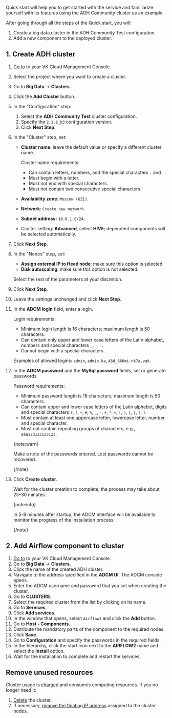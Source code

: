 Quick start will help you to get started with the service and familiarize yourself with its features using the ADH Community cluster as an example.

After going through all the steps of the Quick start, you will:

1. Create a big data cluster in the ADH Community Test configuration.
1. Add a new component to the deployed cluster.

## 1. Create ADH cluster

1. [Go to](https://msk.cloud.vk.com/app/) to your VK Cloud Management Console.
1. Select the project where you want to create a cluster.
1. Go to **Big Data** → **Clusters**.
1. Click the **Add Cluster** button.
2. In the "Configuration" step:

   1. Select the **ADH Community Test** cluster configuration.
   2. Specify the `2.1.8_b3` configuration version.
   3. Click **Next Step**.

3. In the "Cluster" step, set:

   - **Cluster name**: leave the default value or specify a different cluster name.

      Cluster name requirements:

      - Can contain letters, numbers, and the special characters `.` and `-`.
      - Must begin with a letter.
      - Must not end with special characters.
      - Must not contain two consecutive special characters.

   - **Availability zone**: `Moscow (GZ1)`.
   - **Network**: `Create new network`.
   - **Subnet address:** `10.0.1.0/24`.
   - Cluster setting: **Advanced**, select **HIVE**; dependent components will be selected automatically.

1. Click **Next Step**.
1. In the "Nodes" step, set:

   - **Assign external IP to Head node**: make sure this option is selected.
   - **Disk autoscaling**: make sure this option is not selected.

   Select the rest of the parameters at your discretion.

1. Click **Next Step**.
1. Leave the settings unchanged and click **Next Step**.
1. In the **ADCM login** field, enter a login.

   Login requirements:

   - Minimum login length is 16 characters; maximum length is 50 characters.
   - Can contain only upper and lower case letters of the Latin alphabet, numbers and special characters `_`, `-`, `.`.
   - Cannot begin with a special characters.

   Examples of allowed logins: `admin`, `admin.ka`, `A5d_666mi-nk7a.vak`.

1. In the **ADCM password** and the **MySql password** fields, set or generate passwords.

   Password requirements:

   - Minimum password length is 16 characters; maximum length is 50 characters.
   - Can contain upper and lower case letters of the Latin alphabet, digits and special characters `?`, `!`, `~`, `#`, `%`, `_`, `-`, `+`, `*`, `=`, `[`, `]`, `{`, `}`, `(`, `)`.
   - Must contain at least one uppercase letter, lowercase letter, number and special character.
   - Must not contain repeating groups of characters, e.g., ``aaa123123123123``.

   {note:warn}

   Make a note of the passwords entered. Lost passwords cannot be recovered.

   {/note}

1. Click **Create cluster**.

   Wait for the cluster creation to complete, the process may take about 25–30 minutes.

   {note:info}

   In 5-8 minutes after startup, the ADCM interface will be available to monitor the progress of the installation process.

   {/note}

## 2. Add Airflow component to cluster

1. [Go to](https://msk.cloud.vk.com/app/) to your VK Cloud Management Console.
1. Go to **Big Data** → **Clusters**.
1. Click the name of the created ADH cluster.
1. Navigate to the address specified in the **ADCM UI**. The ADCM console opens.
1. Enter the ADCM username and password that you set when creating the cluster.
1. Go to **CLUSTERS**.
1. Select the required cluster from the list by clicking on its name.
1. Go to **Services**.
1. Click **Add services**.
1. In the window that opens, select `Airflow2` and click the **Add** button.
1. Go to **Host - Components**.
1. Distribute the mandatory parts of the component to the required nodes.
1. Click **Save**.
1. Go to **Configuration** and specify the passwords in the required fields.
1. In the hierarchy, click the start icon next to the **AIRFLOW2** name and select the **Install** option.
1. Wait for the installation to complete and restart the services.

## Remove unused resources

Cluster usage is [charged](../tariffication) and consumes computing resources. If you no longer need it:

1. [Delete](../instructions/delete) the cluster.
1. If necessary, [remove the floating IP address](/en/networks/vnet/instructions/ip/floating-ip#removing_floating_ip_address_from_the_project) assigned to the cluster nodes.
